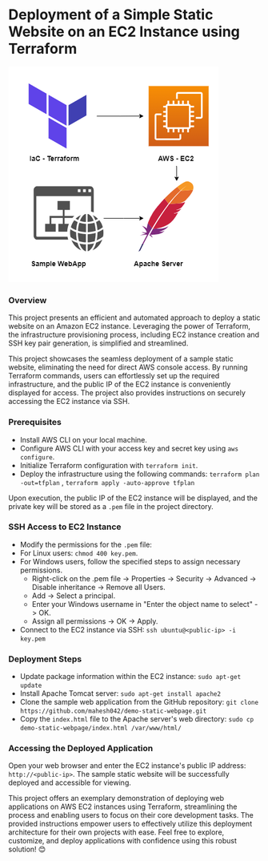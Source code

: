 # Deployment of a Simple Static Website on an EC2 Instance using Terraform

![alt text](aws-tf-1.png)

### Overview
This project presents an efficient and automated approach to deploy a static website on an Amazon EC2 instance. Leveraging the power of Terraform, the infrastructure provisioning process, including EC2 instance creation and SSH key pair generation, is simplified and streamlined.

This project showcases the seamless deployment of a sample static website, eliminating the need for direct AWS console access. By running Terraform commands, users can effortlessly set up the required infrastructure, and the public IP of the EC2 instance is conveniently displayed for access. The project also provides instructions on securely accessing the EC2 instance via SSH.

### Prerequisites
- Install AWS CLI on your local machine.
- Configure AWS CLI with your access key and secret key using `aws configure`.
- Initialize Terraform configuration with `terraform init`.
- Deploy the infrastructure using the following commands: `terraform plan -out=tfplan` , `terraform apply -auto-approve tfplan`

Upon execution, the public IP of the EC2 instance will be displayed, and the private key will be stored as a `.pem` file in the project directory.

### SSH Access to EC2 Instance
- Modify the permissions for the `.pem` file:
- For Linux users: `chmod 400 key.pem`.
- For Windows users, follow the specified steps to assign necessary permissions.
    - Right-click on the .pem file -> Properties -> Security -> Advanced -> Disable inheritance -> Remove all Users.
    - Add -> Select a principal.
    - Enter your Windows username in "Enter the object name to select" -> OK.
    - Assign all permissions -> OK -> Apply.
- Connect to the EC2 instance via SSH: `ssh ubuntu@<public-ip> -i key.pem`

### Deployment Steps
- Update package information within the EC2 instance: `sudo apt-get update`
- Install Apache Tomcat server: `sudo apt-get install apache2`
- Clone the sample web application from the GitHub repository: `git clone https://github.com/mahesh042/demo-static-webpage.git`
- Copy the `index.html` file to the Apache server's web directory: `sudo cp demo-static-webpage/index.html /var/www/html/`


### Accessing the Deployed Application
Open your web browser and enter the EC2 instance's public IP address: `http://<public-ip>`. The sample static website will be successfully deployed and accessible for viewing.

This project offers an exemplary demonstration of deploying web applications on AWS EC2 instances using Terraform, streamlining the process and enabling users to focus on their core development tasks. The provided instructions empower users to effectively utilize this deployment architecture for their own projects with ease. Feel free to explore, customize, and deploy applications with confidence using this robust solution! 😊

